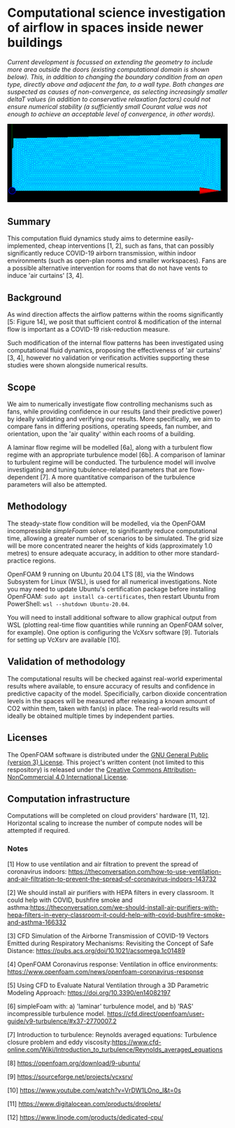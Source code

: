 # Computational science investigation of airflow in spaces inside newer buildings

*Current development is focussed on extending the geometry to include more area outside the doors (existing computational domain is shown below). This, in addition to changing the boundary condition from an open type, directly above and adjacent the fan, to a wall type. Both changes are suspected as causes of non-convergence, as selecting increasingly smaller deltaT values (in addition to conservative relaxation factors) could not ensure numerical stability (a sufficiently small Courant value was not enough to achieve an acceptable level of convergence, in other words).*

![Computational domain: bounded by door: mesh_case-01](/mesh_case-01.png)

## Summary
This computation fluid dynamics study aims to determine easily-implemented, cheap interventions [1, 2], such as fans, that can possibly significantly reduce COVID-19 airborn transmission, within indoor environments (such as open-plan rooms and smaller workspaces). Fans are a possible alternative intervention for rooms that do not have vents to induce 'air curtains' [3, 4].

## Background
As wind direction affects the airflow patterns within the rooms significantly [5: Figure 14], we posit that sufficient control & modification of the internal flow is important as a COVID-19 risk-reduction measure.

Such modification of the internal flow patterns has been investigated using computational fluid dynamics, proposing the effectiveness of 'air curtains' [3, 4], however no validation or verification activities supporting these studies were shown alongside numerical results.

## Scope
We aim to numerically investigate flow controlling mechanisms such as fans, while providing confidence in our results (and their predictive power) by ideally validating and verifying our results. More specifically, we aim to compare fans in differing positions, operating speeds, fan number, and orientation, upon the 'air quality' within each rooms of a building. 

A laminar flow regime will be modelled [6a], along with a turbulent flow regime with an appropriate turbulence model [6b]. A comparison of laminar to turbulent regime will be conducted. The turbulence model will involve investigating and tuning tubulence-related parameters that are flow-dependent [7]. A more quantitative comparison of the turbulence parameters will also be attempted. 

## Methodology
The steady-state flow condition will be modelled, via the OpenFOAM incompressible _simpleFoam_ solver, to significantly reduce computational time, allowing a greater number of scenarios to be simulated. The grid size will be more concentrated nearer the heights of kids (approximately 1.0 metres) to ensure adequate accuracy, in addition to other more standard-practice regions. 

OpenFOAM 9 running on Ubuntu 20.04 LTS [8], via the Windows Subsystem for Linux (WSL), is used for all numerical investigations. Note you may need to update Ubuntu's certification package before installing OpenFOAM: `sudo apt install ca-certificates`, then restart Ubuntu from PowerShell: `wsl --shutdown Ubuntu-20.04`.

You will need to install additional software to allow graphical output from WSL (plotting real-time flow quantities while running an OpenFOAM solver, for example). One option is configuring the VcXsrv software [9]. Tutorials for setting up VcXsrv are available [10].

## Validation of methodology
The computational results will be checked against real-world experimental results where available, to ensure accuracy of results and confidence in predictive capacity of the model. Specificially, carbon dioxide concentration levels in the spaces will be measured after releasing a known amount of CO2 within them, taken with fan(s) in place. The real-world results will ideally be obtained multiple times by independent parties.

## Licenses
The OpenFOAM software is distributed under the [GNU General Public (version 3) License](http://www.gnu.org/licenses/gpl-3.0.html). This project's written content (not limited to this respository) is released under the [Creative Commons Attribution-NonCommercial 4.0 International License](https://creativecommons.org/licenses/by-nc/4.0/).

## Computation infrastructure
Computations will be completed on cloud providers' hardware [11, 12]. Horizontal scaling to increase the number of compute nodes will be attempted if required.

### Notes
[1] How to use ventilation and air filtration to prevent the spread of coronavirus indoors: https://theconversation.com/how-to-use-ventilation-and-air-filtration-to-prevent-the-spread-of-coronavirus-indoors-143732  

[2] We should install air purifiers with HEPA filters in every classroom. It could help with COVID, bushfire smoke and asthma:https://theconversation.com/we-should-install-air-purifiers-with-hepa-filters-in-every-classroom-it-could-help-with-covid-bushfire-smoke-and-asthma-166332  

[3] CFD Simulation of the Airborne Transmission of COVID-19 Vectors Emitted during Respiratory Mechanisms: Revisiting the Concept of Safe Distance: https://pubs.acs.org/doi/10.1021/acsomega.1c01489  

[4] OpenFOAM Coronavirus response: Ventilation in office environments: https://www.openfoam.com/news/openfoam-coronavirus-response  

[5]	Using CFD to Evaluate Natural Ventilation through a 3D Parametric Modeling Approach: https://doi.org/10.3390/en14082197  

[6] simpleFoam with: a) 'laminar' turbulence model, and b) 'RAS' incompressible turbulence model. https://cfd.direct/openfoam/user-guide/v9-turbulence/#x37-2770007.2  
 
[7] Introduction to turbulence: Reynolds averaged equations: Turbulence closure problem and eddy viscosity:https://www.cfd-online.com/Wiki/Introduction_to_turbulence/Reynolds_averaged_equations  

[8] https://openfoam.org/download/9-ubuntu/  

[9] https://sourceforge.net/projects/vcxsrv/  

[10] https://www.youtube.com/watch?v=VrDW1LOno_I&t=0s  

[11] https://www.digitalocean.com/products/droplets/  

[12] https://www.linode.com/products/dedicated-cpu/  
